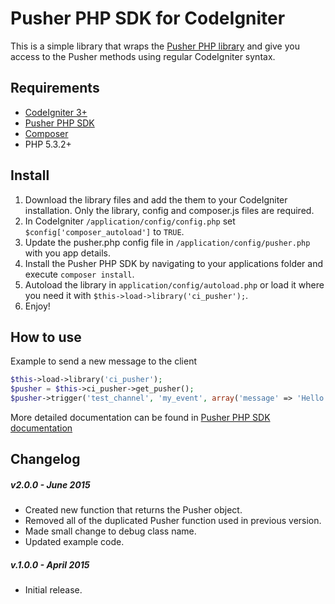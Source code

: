 # Pusher PHP SDK for CodeIgniter

This is a simple library that wraps the [Pusher PHP library](https://github.com/pusher/pusher-http-php) and give you access to the Pusher methods using regular CodeIgniter syntax.

## Requirements
- [CodeIgniter 3+](http://www.codeigniter.com/)
- [Pusher PHP SDK](https://github.com/pusher/pusher-http-php)
- [Composer](https://getcomposer.org/)
- PHP 5.3.2+

## Install
1. Download the library files and add the them to your CodeIgniter installation. Only the library, config and composer.js files are required.
2. In CodeIgniter `/application/config/config.php` set `$config['composer_autoload']` to `TRUE`.
3. Update the pusher.php config file in `/application/config/pusher.php` with you app details.
4. Install the Pusher PHP SDK by navigating to your applications folder and execute `composer install`.
5. Autoload the library in `application/config/autoload.php` or load it where you need it with `$this->load->library('ci_pusher');`.
6. Enjoy!

## How to use
Example to send a new message to the client
```php
$this->load->library('ci_pusher');
$pusher = $this->ci_pusher->get_pusher();
$pusher->trigger('test_channel', 'my_event', array('message' => 'Hello World'));
```

More detailed documentation can be found in [Pusher PHP SDK documentation](https://github.com/pusher/pusher-http-php#publishingtriggering-events)

## Changelog
##### v2.0.0 - June 2015
- Created new function that returns the Pusher object.
- Removed all of the duplicated Pusher function used in previous version.
- Made small change to debug class name.
- Updated example code.

##### v.1.0.0 - April 2015
- Initial release.
